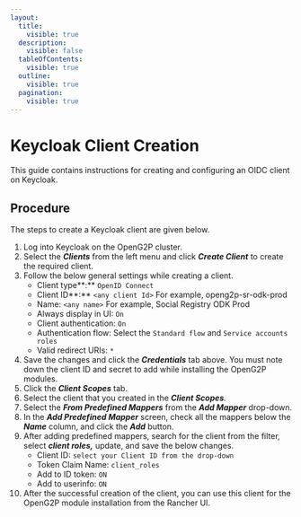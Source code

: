 ```yaml
---
layout:
  title:
    visible: true
  description:
    visible: false
  tableOfContents:
    visible: true
  outline:
    visible: true
  pagination:
    visible: true
---
```


# Keycloak Client Creation

This guide contains instructions for creating and configuring an OIDC client on Keycloak.

## Procedure

The steps to create a Keycloak client are given below.

1. Log into Keycloak on the OpenG2P cluster.
2. Select the _**Clients**_ from the left menu and click _**Create Client**_ to create the required client.
3. Follow the below general settings while creating a client.
   * Client type**:** `OpenID Connect`
   * Client ID**:** `<any client Id>`  For example, openg2p-sr-odk-prod
   * Name: `<any name>` For example, Social Registry ODK Prod
   * Always display in UI: `On`
   * Client authentication: `On`
   * Authentication flow: Select the `Standard flow` and `Service accounts roles`
   * Valid redirect URIs:  `*`
4. Save the changes and click the _**Credentials**_ tab above. You must note down the client ID and secret to add while installing the OpenG2P modules.
5. Click the _**Client Scopes**_  tab.
6. Select the client that you created in the _**Client Scopes**._
7. Select the _**From Predefined Mappers**_ from the _**Add Mapper**_ drop-down.
8. In the _**Add Predefined Mapper**_ screen, check all the mappers below the _**Name**_ column, and click the _**Add**_ button.
9. After adding predefined mappers, search for the client from the filter, select _**client roles,**_ update, and save the below changes.
   * Client ID: `select your Client ID from the drop-down`
   * Token Claim Name:  `client_roles`
   * Add to ID token: `ON`
   * Add to userinfo: `ON`&#x20;
10. After the successful creation of the client, you can use this client for the OpenG2P module installation from the Rancher UI.
